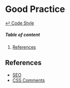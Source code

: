 Good Practice
==

[↩ Code Style](https://github.com/ahtohbi4/code-style/blob/master/README.md#code-style)


##### Table of content
 1. [References](#references)

References
--

 * [SEO](https://support.google.com/webmasters/answer/76329?hl=ru)
 * [CSS Comments](https://seesparkbox.com/foundry/lets_write_beautiful_css_comments)

